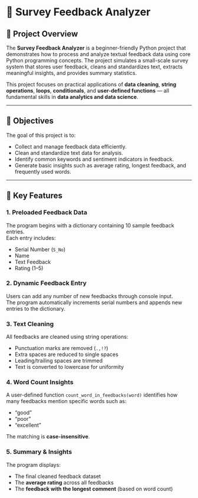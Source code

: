 # 📝 Survey Feedback Analyzer

## 📌 Project Overview
The **Survey Feedback Analyzer** is a beginner-friendly Python project that demonstrates how to process and analyze textual feedback data using core Python programming concepts. The project simulates a small-scale survey system that stores user feedback, cleans and standardizes text, extracts meaningful insights, and provides summary statistics.

This project focuses on practical applications of **data cleaning**, **string operations**, **loops**, **conditionals**, and **user-defined functions** — all fundamental skills in **data analytics and data science**.

---

## 🎯 Objectives
The goal of this project is to:
- Collect and manage feedback data efficiently.
- Clean and standardize text data for analysis.
- Identify common keywords and sentiment indicators in feedback.
- Generate basic insights such as average rating, longest feedback, and frequently used words.

---

## 🧠 Key Features

### 1. **Preloaded Feedback Data**
The program begins with a dictionary containing 10 sample feedback entries.  
Each entry includes:
- Serial Number (`S_No`)
- Name
- Text Feedback
- Rating (1–5)

### 2. **Dynamic Feedback Entry**
Users can add any number of new feedbacks through console input.  
The program automatically increments serial numbers and appends new entries to the dictionary.

### 3. **Text Cleaning**
All feedbacks are cleaned using string operations:
- Punctuation marks are removed (`.,!?`)
- Extra spaces are reduced to single spaces
- Leading/trailing spaces are trimmed
- Text is converted to lowercase for uniformity

### 4. **Word Count Insights**
A user-defined function `count_word_in_feedbacks(word)` identifies how many feedbacks mention specific words such as:
- “good”
- “poor”
- “excellent”

The matching is **case-insensitive**.

### 5. **Summary & Insights**
The program displays:
- The final cleaned feedback dataset  
- The **average rating** across all feedbacks  
- The **feedback with the longest comment** (based on word count)
